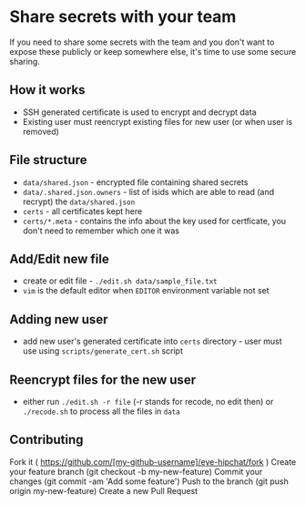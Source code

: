 # Share secrets with your team

If you need to share some secrets with the team and you don't want to expose these publicly or keep somewhere else,
it's time to use some secure sharing.

## How it works
* SSH generated certificate is used to encrypt and decrypt data
* Existing user must reencrypt existing files for new user (or when user is removed)

## File structure
* `data/shared.json` - encrypted file containing shared secrets
* `data/.shared.json.owners` - list of isids which are able to read (and recrypt) the `data/shared.json`
* `certs` - all certificates kept here
* `certs/*.meta` - contains the info about the key used for certficate, you don't need to remember which one it was

## Add/Edit new file
* create or edit file - `./edit.sh data/sample_file.txt`
* `vim` is the default editor when `EDITOR` environment variable not set

## Adding new user
* add new user's generated certificate into `certs` directory - user must use using `scripts/generate_cert.sh` script

## Reencrypt files for the new user
* either run `./edit.sh -r file` (-r stands for recode, no edit then) or `./recode.sh` to process all the files in `data`

## Contributing
Fork it ( https://github.com/[my-github-username]/eye-hipchat/fork )
Create your feature branch (git checkout -b my-new-feature)
Commit your changes (git commit -am 'Add some feature')
Push to the branch (git push origin my-new-feature)
Create a new Pull Request
